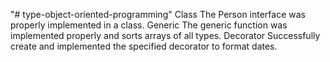 "# type-object-oriented-programming" 
Class The Person interface was properly implemented in a class.
Generic The generic function was implemented properly and sorts arrays of all types.
Decorator Successfully create and implemented the specified decorator to format dates.
